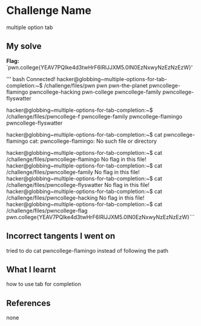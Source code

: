 # Challenge Name
multiple option tab

## My solve
**Flag:** `pwn.college{YEAV7PQlke4d3twHrF6lRlJJXM5.0lN0EzNxwyNzEzNzEzW}'

'''
bash
Connected!
hacker@globbing~multiple-options-for-tab-completion:~$ /challenge/files/pwn
pwn                    pwn-the-planet         pwncollege-flamingo    pwncollege-hacking
pwn-college            pwncollege-family      pwncollege-flyswatter


hacker@globbing~multiple-options-for-tab-completion:~$ /challenge/files/pwncollege-f
pwncollege-family      pwncollege-flamingo    pwncollege-flyswatter

hacker@globbing~multiple-options-for-tab-completion:~$ cat pwncollege-flamingo
cat: pwncollege-flamingo: No such file or directory

hacker@globbing~multiple-options-for-tab-completion:~$ cat /challenge/files/pwncollege-flamingo
No flag in this file!
hacker@globbing~multiple-options-for-tab-completion:~$ cat /challenge/files/pwncollege-family
No flag in this file!
hacker@globbing~multiple-options-for-tab-completion:~$ cat /challenge/files/pwncollege-flyswatter
No flag in this file!
hacker@globbing~multiple-options-for-tab-completion:~$ cat /challenge/files/pwncollege-hacking
No flag in this file!
hacker@globbing~multiple-options-for-tab-completion:~$ cat /challenge/files/pwncollege-flag
pwn.college{YEAV7PQlke4d3twHrF6lRlJJXM5.0lN0EzNxwyNzEzNzEzW}```


## Incorrect tangents I went on
tried to do cat pwncollege-flamingo instead of following the path

## What I learnt
how to use tab for completion


## References 
none

